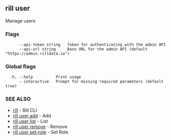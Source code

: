 ## rill user

Manage users

### Flags

```
      --api-token string   Token for authenticating with the admin API
      --api-url string     Base URL for the admin API (default "https://admin.rilldata.io")
```

### Global flags

```
  -h, --help          Print usage
      --interactive   Prompt for missing required parameters (default true)
```

### SEE ALSO

* [rill](../rill.md)	 - Rill CLI
* [rill user add](add.md)	 - Add
* [rill user list](list.md)	 - List
* [rill user remove](remove.md)	 - Remove
* [rill user set-role](set-role.md)	 - Set Role

